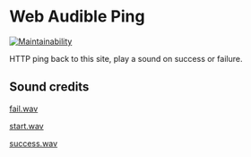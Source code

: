 # Web Audible Ping

[![Maintainability](https://api.codeclimate.com/v1/badges/5f624c835717268e091f/maintainability)](https://codeclimate.com/github/ralexander-phi/web-audible-ping/maintainability)

HTTP ping back to this site, play a sound on success or failure.

## Sound credits

[fail.wav](https://freesound.org/people/CGEffex/sounds/86986/)

[start.wav](https://freesound.org/people/CS279/sounds/200469/)

[success.wav](https://freesound.org/people/rhodesmas/sounds/322897/)

